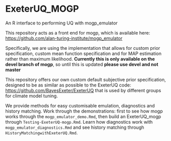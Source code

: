 # ExeterUQ_MOGP
An R interface to performing UQ with mogp_emulator

This repository acts as a front end for mogp, which is available here: https://github.com/alan-turing-institute/mogp_emulator

Specifically, we are using the implementation that allows for custom prior specification, custom mean function specification and for MAP estimation rather than maximum likelihood. **Currently this is only available on the devel branch of mogp**, so until this is updated **please use devel and not master**

This repository offers our own custom default subjective prior specification, designed to be as similar as possible to the ExeterUQ code: https://github.com/BayesExeter/ExeterUQ that is used by different groups for climate model tuning.

We provide methods for easy customisable emulation, diagnostics and history matching. Work through the demonstrations: first to see how mogp works through the ```mogp_emulator_demo.Rmd```, then build an ExeterUQ_mogp through ```Testing-ExeterUQ-mogp.Rmd```. Learn how diagnostics work with ```mogp_emulator_diagnostics.Rmd``` and see history matching through ```HistoryMatchingwithExeterUQ.Rmd```.